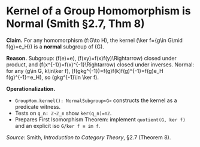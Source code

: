 # Kernel of a Group Homomorphism is Normal  (Smith §2.7, Thm 8)

**Claim.** For any homomorphism \(f:G\to H\), the kernel \(\ker f=\{g\in G\mid f(g)=e_H\}\) is a **normal** subgroup of \(G\).

**Reason.** Subgroup: \(f(e)=e\), \(f(xy)=f(x)f(y)\Rightarrow\) closed under product, and \(f(x^{-1})=f(x)^{-1}\Rightarrow\) closed under inverses.
Normal: for any \(g\in G, k\in\ker f\),
\(f(gkg^{-1})=f(g)f(k)f(g)^{-1}=f(g)e_H f(g)^{-1}=e_H\), so \(gkg^{-1}\in \ker f\).

**Operationalization.**
- `GroupHom.kernel(): NormalSubgroup<G>` constructs the kernel as a predicate witness.
- Tests on `q_n: ℤ→ℤ_n` show `ker(q_n)=nℤ`.
- Prepares First Isomorphism Theorem: implement `quotient(G, ker f)` and an explicit iso `G/ker f ≅ im f`.

*Source:* Smith, *Introduction to Category Theory*, §2.7 (Theorem 8).
